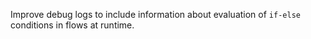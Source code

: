 Improve debug logs to include information about evaluation of `if-else` conditions in flows at runtime.